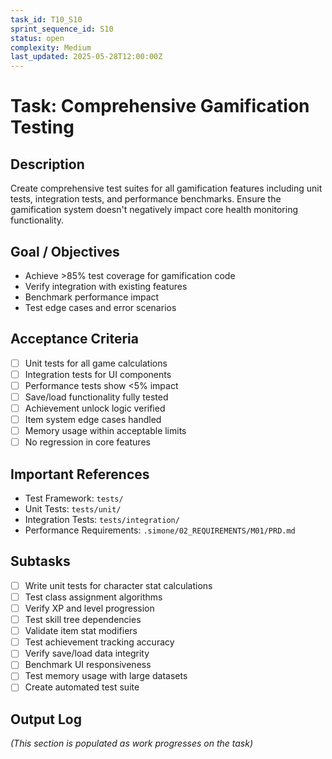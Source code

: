 ```yaml
---
task_id: T10_S10
sprint_sequence_id: S10
status: open
complexity: Medium
last_updated: 2025-05-28T12:00:00Z
---
```


# Task: Comprehensive Gamification Testing

## Description
Create comprehensive test suites for all gamification features including unit tests, integration tests, and performance benchmarks. Ensure the gamification system doesn't negatively impact core health monitoring functionality.

## Goal / Objectives
- Achieve >85% test coverage for gamification code
- Verify integration with existing features
- Benchmark performance impact
- Test edge cases and error scenarios

## Acceptance Criteria
- [ ] Unit tests for all game calculations
- [ ] Integration tests for UI components
- [ ] Performance tests show <5% impact
- [ ] Save/load functionality fully tested
- [ ] Achievement unlock logic verified
- [ ] Item system edge cases handled
- [ ] Memory usage within acceptable limits
- [ ] No regression in core features

## Important References
- Test Framework: `tests/`
- Unit Tests: `tests/unit/`
- Integration Tests: `tests/integration/`
- Performance Requirements: `.simone/02_REQUIREMENTS/M01/PRD.md`

## Subtasks
- [ ] Write unit tests for character stat calculations
- [ ] Test class assignment algorithms
- [ ] Verify XP and level progression
- [ ] Test skill tree dependencies
- [ ] Validate item stat modifiers
- [ ] Test achievement tracking accuracy
- [ ] Verify save/load data integrity
- [ ] Benchmark UI responsiveness
- [ ] Test memory usage with large datasets
- [ ] Create automated test suite

## Output Log
*(This section is populated as work progresses on the task)*